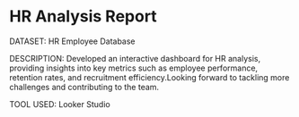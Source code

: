 # HR Analysis Report

DATASET: HR Employee Database

DESCRIPTION: Developed an interactive dashboard for HR analysis, providing insights into key metrics such as employee performance, retention rates, and recruitment efficiency.Looking forward to tackling more challenges and contributing to the team.

TOOL USED: Looker Studio

